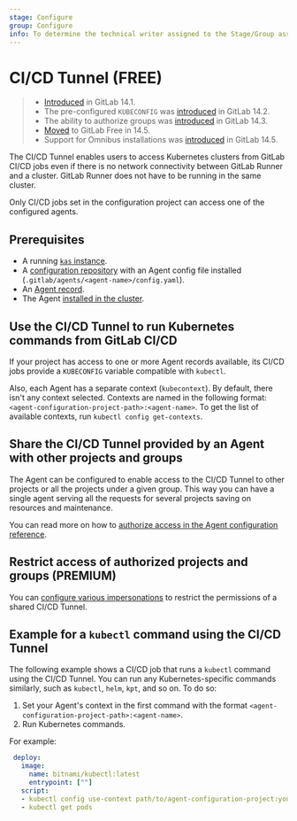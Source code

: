 ```yaml
---
stage: Configure
group: Configure
info: To determine the technical writer assigned to the Stage/Group associated with this page, see https://about.gitlab.com/handbook/engineering/ux/technical-writing/#assignments
---
```


# CI/CD Tunnel **(FREE)**

> - [Introduced](https://gitlab.com/gitlab-org/gitlab/-/issues/327409) in GitLab 14.1.
> - The pre-configured `KUBECONFIG` was [introduced](https://gitlab.com/gitlab-org/gitlab/-/issues/324275) in GitLab 14.2.
> - The ability to authorize groups was [introduced](https://gitlab.com/groups/gitlab-org/-/epics/5784) in GitLab 14.3.
> - [Moved](https://gitlab.com/groups/gitlab-org/-/epics/6290) to GitLab Free in 14.5.
> - Support for Omnibus installations was [introduced](https://gitlab.com/gitlab-org/omnibus-gitlab/-/merge_requests/5686) in GitLab 14.5.

The CI/CD Tunnel enables users to access Kubernetes clusters from GitLab CI/CD jobs even if there is no network
connectivity between GitLab Runner and a cluster. GitLab Runner does not have to be running in the same cluster.

Only CI/CD jobs set in the configuration project can access one of the configured agents.

## Prerequisites

- A running [`kas` instance](install/index.md#set-up-the-kubernetes-agent-server).
- A [configuration repository](install/index.md#define-a-configuration-repository) with an Agent config file
  installed (`.gitlab/agents/<agent-name>/config.yaml`).
- An [Agent record](install/index.md#create-an-agent-record-in-gitlab).
- The Agent [installed in the cluster](install/index.md#install-the-agent-into-the-cluster).

## Use the CI/CD Tunnel to run Kubernetes commands from GitLab CI/CD

If your project has access to one or more Agent records available, its CI/CD
jobs provide a `KUBECONFIG` variable compatible with `kubectl`.

Also, each Agent has a separate context (`kubecontext`). By default,
there isn't any context selected.
Contexts are named in the following format: `<agent-configuration-project-path>:<agent-name>`.
To get the list of available contexts, run `kubectl config get-contexts`.

## Share the CI/CD Tunnel provided by an Agent with other projects and groups

The Agent can be configured to enable access to the CI/CD Tunnel to other projects or all the projects under a given group. This way you can have a single agent serving all the requests for several projects saving on resources and maintenance.

You can read more on how to [authorize access in the Agent configuration reference](repository.md#authorize-projects-and-groups-to-use-an-agent).

## Restrict access of authorized projects and groups **(PREMIUM)**

You can [configure various impersonations](repository.md#use-impersonation-to-restrict-project-and-group-access) to restrict the permissions of a shared CI/CD Tunnel.

## Example for a `kubectl` command using the CI/CD Tunnel

The following example shows a CI/CD job that runs a `kubectl` command using the CI/CD Tunnel.
You can run any Kubernetes-specific commands similarly, such as `kubectl`, `helm`,
`kpt`, and so on. To do so:

1. Set your Agent's context in the first command with the format `<agent-configuration-project-path>:<agent-name>`.
1. Run Kubernetes commands.

For example:

```yaml
 deploy:
   image:
     name: bitnami/kubectl:latest
     entrypoint: [""]
   script:
   - kubectl config use-context path/to/agent-configuration-project:your-agent-name
   - kubectl get pods
```
